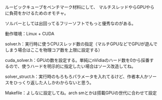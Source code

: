 ルービックキューブをベンチマーク材料にして、
マルチスレッドやらGPUやらに負荷をかけるためのオモチャ。 

ソルバーとしては出回ってるフリーソフトでもっと優秀なのがある。 

動作環境：Linux + CUDA 


solver.h：実行時に使うCPUスレッド数の指定（マルチGPUなどでGPUが遊んでしまう場合はここを物理コア数を上限に設定する） 
 
cuda_solver.h：GPUの数を設定する。単純にnVidiaのハード数を0から採番するので、使うハードを明示的に指定したい場合はソース改造してね。 
 
solver_struct.h：実行時のもろもろパラメータを入れてるけど、作者本人かソースをひっくり返した人しかわからないと思う。 
 
Makefile：よしなに設定してね。arch smとかは搭載GPUの世代に合わせて設定 


